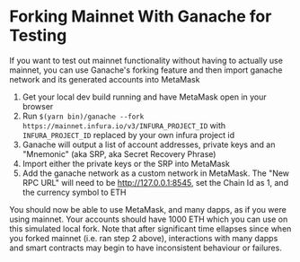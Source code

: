 # Forking Mainnet With Ganache for Testing

If you want to test out mainnet functionality without having to actually use mainnet, you can use Ganache's forking feature and then import ganache network and its generated accounts into MetaMask

1. Get your local dev build running and have MetaMask open in your browser
2. Run `$(yarn bin)/ganache --fork https://mainnet.infura.io/v3/INFURA_PROJECT_ID` with `INFURA_PROJECT_ID` replaced by your own infura project id
3. Ganache will output a list of account addresses, private keys and an "Mnemonic" (aka SRP, aka Secret Recovery Phrase)
4. Import either the private keys or the SRP into MetaMask
5. Add the ganache network as a custom network in MetaMask. The "New RPC URL" will need to be http://127.0.0.1:8545, set the Chain Id as 1, and the currency symbol to ETH

You should now be able to use MetaMask, and many dapps, as if you were using mainnet. Your accounts should have 1000 ETH which you can use on this simulated local fork. Note that after significant time ellapses since when you forked mainnet (i.e. ran step 2 above), interactions with many dapps and smart contracts may begin to have inconsistent behaviour or failures.